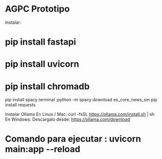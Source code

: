 # AGPC Prototipo
Instalar:
# pip install fastapi
# pip install uvicorn
# pip install chromadb
pip install spacy
terminal :python -m spacy download es_core_news_sm
pip install requests


Instalar Ollama
En Linux / Mac:
curl -fsSL https://ollama.com/install.sh | sh
En Windows:
Descargalo desde: https://ollama.com/download





# Comando para ejecutar : uvicorn main:app --reload